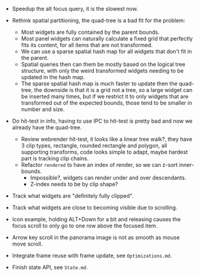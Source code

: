 * Speedup the alt focus query, it is the slowest now.

* Rethink spatial partitioning, the quad-tree is a bad fit for the problem:
   - Most widgets are fully contained by the parent bounds.
   - Most panel widgets can naturally calculate a fixed grid that perfectly fits its content, for all items that are not transformed.
   - We can use a sparse spatial hash map for all widgets that don't fit in the parent.
   - Spatial queries then can them be mostly based on the logical tree structure, with only the weird transformed widgets needing to be updated
     in the hash map.
   - The sparse spatial hash map is much faster to update then the quad-tree, the downside is that it is a grid not a tree, so a large widget can
     be inserted many times, but if we restrict it to only widgets that are transformed out of the expected bounds, those tend to be smaller in number and size.


* Do hit-test in info, having to use IPC to hit-test is pretty bad and now we already have the quad-tree.
   - Review webrender hit-test, it looks like a linear tree walk?, they have 3 clip types, rectangle, rounded rectangle and polygon,
     all supporting transforms, code looks simple to adapt, maybe hardest part is tracking clip chains.
  - Refactor `rendered` to have an index of render, so we can z-sort inner-bounds.
    - Impossible?, widgets can render under and over descendants.
    - Z-index needs to be by clip shape?

* Track what widgets are "definitely fully clipped".
* Track what widgets are close to becoming visible due to scrolling.

* Icon example, holding ALT+Down for a bit and releasing causes the focus scroll to only go to one row above the focused item.
* Arrow key scroll in the panorama image is not as smooth as mouse move scroll.

* Integrate frame reuse with frame update, see `Optimizations.md`.
* Finish state API, see `State.md`.